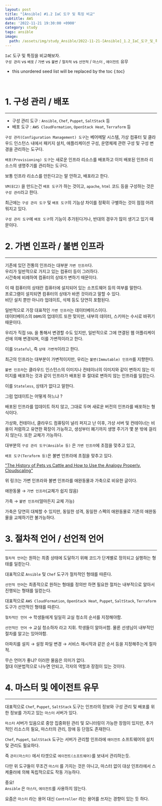 ```yaml
---
layout: post
title: "[Ansible] #1.2 IaC 도구 및 특징 비교"
subtitle: AWS
date: '2022-11-21 19:30:00 +0900'
category: study
tags: ansible
image:
  path: /assets/img/study_Ansible/2022-11-21-[Ansible]_1.2_IaC_도구_및_특징_비교/logo.png
---
```


`IaC` 도구 및 특징을 비교해보자.<br>
`구성 관리` vs `배포` / `가변` vs `불변` / `절차적` vs `선언적` / `마스터` , `에이전트` 유무

<!--more-->

* this unordered seed list will be replaced by the toc
{:toc}

<br>


# 1. 구성 관리 / 배포
---

- 구성 관리 도구 : `Ansible`, `Chef`, `Puppet`, `SaltStack` 등
- 배포 도구 : `AWS CloudFormation`, `OpenStack Heat`, `Terraform` 등

`구성 관리(Configuration Management) 도구`는 베어메탈 시스템, 가상 컴퓨터 및 클라우드 인스턴스 내에서 패키지 설치, 애플리케이션 구성, 운영체제 관련 구성 및 구성 변경을 관리하는 도구다.

`배포(Provisioning) 도구`는 새로운 인프라 리소스를 배포하고 이미 배포된 인프라 리소스의 생명주기를 관리하는 도구다.

보통 인프라 리소스를 만든다고는 말 안하고, 배포라고 한다.

`VM(EC2)` 을 만드는건 `배포 도구`가 하는 것이고, `apache`, `html` 코드 등을 구성하는 것은 `구성 관리`라고 한다.

최근에는 `구성 관리 도구` 및 `배포 도구`의 기능상 차이를 정확히 구별하는 것이 점점 어려워지고 있다.

`구성 관리 도구`에 `배포 도구`의 기능이 추가된다거나, 반대의 경우가 많이 생기고 있기 때문이다.

# 2. 가변 인프라 / 불변 인프라
---

기존에 있던 전통의 인프라는 대부분 `가변 인프라`다.<br>
우리가 일반적으로 가지고 있는 컴퓨터 등이 그러하다.<br>
시간축에 비례하여 컴퓨터의 상태가 변하기 때문이다.<br>

이 때 컴퓨터의 상태란 컴퓨터에 설치되어 있는 소프트웨어 등의 여부를 말한다.<br>
프로그램이 설치되면 컴퓨터의 상태가 바뀐 것이라고 말할 수 있다.<br>
비단 설치 뿐만 아니라 업데이트, 삭제 등도 당연히 포함된다.<br>

일반적으로 가장 대표적인 `가변 인프라`는 데이터베이스이다.<br>
데이터베이스의 `DBMS`의 업데이트 또한 맞지만, 내부의 데이터, 스키마는 수시로 바뀌기 때문이다.<br>

우리가 직접 `SQL` 을 통해서 변경할 수도 있지만, 일반적으로 그에 연결된 웹 어플리케이션에 의해 변경되며, 이를 가변적이라고 한다.<br>

이를 `Stateful`, 즉 `상태 가변적`이라고 한다.<br>

최근의 인프라는 대부분이 가변적이지만, 우리는 `불변(Immutable) 인프라`를 지향한다.

`불변 인프라`는 클라우드 인스턴스의 이미지나 컨테이너의 이미지와 같이 변하지 않는 이미지를 배포하는 것과 같이 인프라가 배포된 후 절대로 변하지 않는 인프라를 일컫는다.

이를 `Stateless`, 상태가 없다고 말한다.

그럼 업데이트는 어떻게 하느냐 ?

배포된 인프라를 업데이트 하지 않고, 그대로 두며 새로운 버전의 인프라를 배포하는 형식이다.

가상화, 컨테이너, 클라우드 컴퓨팅이 널리 퍼지고 난 이후, 가상 서버 및 컨테이너는 비용이 저렴하고 유연한 확장이 가능하고, 생성부터 폐기까지 생명 주기가 몇 분 밖에 걸리지 않는다. 또한 교체가 가능하다.

대부분의 `구성 관리 도구(Ansible 등)` 은 `가변 인프라`에 초점을 맞추고 있고,

`배포 도구(Teraform 등)`은 불변 인프라에 초점을 맞추고 있다.

["The History of Pets vs Cattle and How to Use the Analogy Properly, Cloudscaling"](http://cloudscaling.com/blog/cloud-computing/the-history-of-pets-vs-cattle/)

위 링크는 가변 인프라와 불변 인프라를 애완동물과 가축으로 비유한 글이다.<br>

애완동물 → `가변 인프라`(교체가 쉽지 않음)

가축 → `불변 인프라`(얼마든지 교체 가능)

가축은 당연히 대체할 수 있지만, 동일한 성격, 동일한 스펙의 애완동물로 기존의 애완동물을 교체하기란 불가능하다.


# 3. 절차적 언어 / 선언적 언어
---

`절차적 언어`는 원하는 최종 상태에 도달하기 위해 코드가 단계별로 정의되고 실행하는 형태를 일컫는다.

대표적으로 `Ansible` 및 `Chef` 도구가 절차적인 형태를 따른다.

`선언적 언어`는 최종적으로 원하는 형태를 정의만 하면 필요한 절차는 내부적으로 알아서 진행되는 형태를 일컫는다.

대표적으로 `AWS CloudFormation`, `OpenStack Heat`, `Puppet`, `SaltStack`, `Terraform` 도구가 선언적인 형태를 따른다.

`절차적인 언어` → 학생들에게 일일히 교실 청소의 순서를 지정해야함.

`선언적인 언어` → 교실 청소하자 라고 지휘. 학생들이 알아서함. 물론 선생님이 내부적인 절차를 알고는 있어야함.

아파치를 설치 → 설정 파일 변경 → 서비스 재시작과 같은 순서 등을 지정해주는게 절차적.

무슨 언어가 좋냐? 이러한 물음은 의미가 없다.<br>
절대 이분법적으로 나누면 안되고, 각자의 역할과 장점이 있는 것이다.

# 4. 마스터 및 에이전트 유무
---

대표적으로 `Chef`, `Puppet`, `SaltStack` 도구는 인프라의 정보와 구성 관리 및 배포를 위한 정보를 가지고 있는 `마스터` 서버가 있다.

`마스터` 서버가 있음으로 중앙 집중화된 관리 및 모니터링이 가능한 장점이 있지만, 추가적인 리소스의 필요, 마스터의 관리, 장애 등 단점도 존재한다.

`Chef`, `Puppet`, `SaltStack` 도구는 서버가 관리할 인프라에 `에이전트` 소프트웨어의 설치 및 관리도 필요하다.

즉 `관리(마스터)` 에서 타겟으로 `에이전트(소프트웨어)`를 보내서 관리하는듯.

다만 위 도구들이 무조건 `마스터` 를 가지는 것은 아니고, 마스터 없이 대상 인프라에서 스케줄러에 의해 독립적으로도 작동 가능하다.

중요!<br>
`Ansible` 은 `마스터`, `에이전트`를 사용하지 않는다.

요즘은 `마스터` 라는 용어 대신 `Controller` 라는 용어를 쓰자는 경향이 있는 듯 하다.